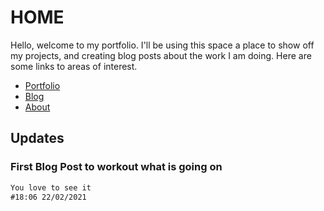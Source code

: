 # **HOME**

Hello, welcome to my portfolio. I'll be using this space a place to show off my projects, and creating blog posts about the work I am doing. Here are some links to areas of interest. 

- [Portfolio](portfolio.md)
- [Blog](blog.md)
- [About](about.md)

## Updates

### First Blog Post to workout what is going on
```markdown
You love to see it
#18:06 22/02/2021
```
